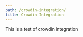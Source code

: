 ```yaml
---
path: /crowdin-integration/
title: Crowdin Integration
---
```


T﻿his is a test of crowdin integration
